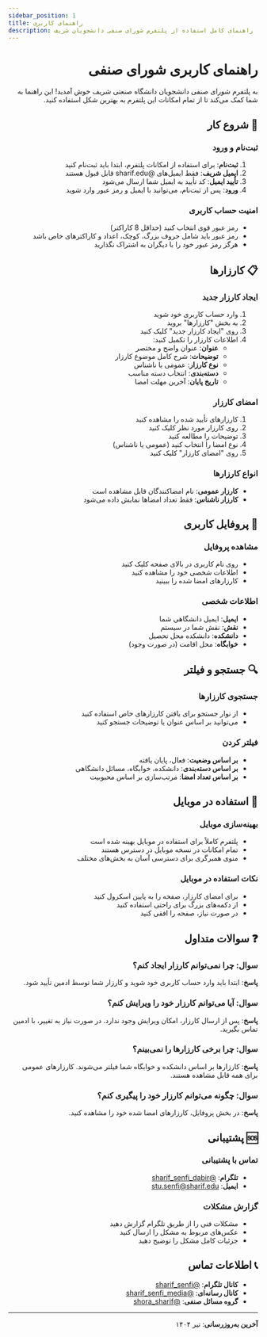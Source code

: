 ```yaml
---
sidebar_position: 1
title: راهنمای کاربری
description: راهنمای کامل استفاده از پلتفرم شورای صنفی دانشجویان شریف
---
```


<div className="docs-background-container" dir="rtl">

# راهنمای کاربری شورای صنفی

به پلتفرم شورای صنفی دانشجویان دانشگاه صنعتی شریف خوش آمدید! این راهنما به شما کمک می‌کند تا از تمام امکانات این پلتفرم به بهترین شکل استفاده کنید.

## 🚀 شروع کار

### ثبت‌نام و ورود
1. **ثبت‌نام**: برای استفاده از امکانات پلتفرم، ابتدا باید ثبت‌نام کنید
2. **ایمیل شریف**: فقط ایمیل‌های @sharif.edu قابل قبول هستند
3. **تأیید ایمیل**: کد تأیید به ایمیل شما ارسال می‌شود
4. **ورود**: پس از ثبت‌نام، می‌توانید با ایمیل و رمز عبور وارد شوید

### امنیت حساب کاربری
- رمز عبور قوی انتخاب کنید (حداقل 8 کاراکتر)
- رمز عبور باید شامل حروف بزرگ، کوچک، اعداد و کاراکترهای خاص باشد
- هرگز رمز عبور خود را با دیگران به اشتراک نگذارید

## 📋 کارزارها

### ایجاد کارزار جدید
1. وارد حساب کاربری خود شوید
2. به بخش "کارزارها" بروید
3. روی "ایجاد کارزار جدید" کلیک کنید
4. اطلاعات کارزار را تکمیل کنید:
   - **عنوان**: عنوان واضح و مختصر
   - **توضیحات**: شرح کامل موضوع کارزار
   - **نوع کارزار**: عمومی یا ناشناس
   - **دسته‌بندی**: انتخاب دسته مناسب
   - **تاریخ پایان**: آخرین مهلت امضا

### امضای کارزار
1. کارزارهای تأیید شده را مشاهده کنید
2. روی کارزار مورد نظر کلیک کنید
3. توضیحات را مطالعه کنید
4. نوع امضا را انتخاب کنید (عمومی یا ناشناس)
5. روی "امضای کارزار" کلیک کنید

### انواع کارزارها
- **کارزار عمومی**: نام امضاکنندگان قابل مشاهده است
- **کارزار ناشناس**: فقط تعداد امضاها نمایش داده می‌شود

## 👤 پروفایل کاربری

### مشاهده پروفایل
- روی نام کاربری در بالای صفحه کلیک کنید
- اطلاعات شخصی خود را مشاهده کنید
- کارزارهای امضا شده را ببینید

### اطلاعات شخصی
- **ایمیل**: ایمیل دانشگاهی شما
- **نقش**: نقش شما در سیستم
- **دانشکده**: دانشکده محل تحصیل
- **خوابگاه**: محل اقامت (در صورت وجود)

## 🔍 جستجو و فیلتر

### جستجوی کارزارها
- از نوار جستجو برای یافتن کارزارهای خاص استفاده کنید
- می‌توانید بر اساس عنوان یا توضیحات جستجو کنید

### فیلتر کردن
- **بر اساس وضعیت**: فعال، پایان یافته
- **بر اساس دسته‌بندی**: دانشکده، خوابگاه، مسائل دانشگاهی
- **بر اساس تعداد امضا**: مرتب‌سازی بر اساس محبوبیت

## 📱 استفاده در موبایل

### بهینه‌سازی موبایل
- پلتفرم کاملاً برای استفاده در موبایل بهینه شده است
- تمام امکانات در نسخه موبایل در دسترس هستند
- منوی همبرگری برای دسترسی آسان به بخش‌های مختلف

### نکات استفاده در موبایل
- برای امضای کارزار، صفحه را به پایین اسکرول کنید
- از دکمه‌های بزرگ برای راحتی استفاده کنید
- در صورت نیاز، صفحه را افقی کنید

## ❓ سوالات متداول

### سوال: چرا نمی‌توانم کارزار ایجاد کنم؟
**پاسخ**: ابتدا باید وارد حساب کاربری خود شوید و کارزار شما توسط ادمین تأیید شود.

### سوال: آیا می‌توانم کارزار خود را ویرایش کنم؟
**پاسخ**: پس از ارسال کارزار، امکان ویرایش وجود ندارد. در صورت نیاز به تغییر، با ادمین تماس بگیرید.

### سوال: چرا برخی کارزارها را نمی‌بینم؟
**پاسخ**: کارزارها بر اساس دانشکده و خوابگاه شما فیلتر می‌شوند. کارزارهای عمومی برای همه قابل مشاهده هستند.

### سوال: چگونه می‌توانم کارزار خود را پیگیری کنم؟
**پاسخ**: در بخش پروفایل، کارزارهای امضا شده خود را مشاهده کنید.

## 🆘 پشتیبانی

### تماس با پشتیبانی
- **تلگرام**: [@sharif_senfi_dabir](https://t.me/sharif_senfi_dabir)
- **ایمیل**: stu.senfi@sharif.edu

### گزارش مشکلات
- مشکلات فنی را از طریق تلگرام گزارش دهید
- عکس‌های مربوط به مشکل را ارسال کنید
- جزئیات کامل مشکل را توضیح دهید

## 📞 اطلاعات تماس

- **کانال تلگرام**: [@sharif_senfi](https://t.me/sharif_senfi)
- **کانال رسانه‌ای**: [@sharif_senfi_media](https://t.me/sharif_senfi_media)
- **گروه مسائل صنفی**: [@shora_sharif](https://t.me/shora_sharif)

---

**آخرین به‌روزرسانی**: تیر ۱۴۰۴

</div> 